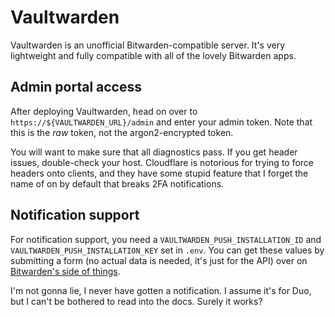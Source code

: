# Vaultwarden

Vaultwarden is an unofficial Bitwarden-compatible server. It's very lightweight and fully compatible with all of the lovely Bitwarden apps.

## Admin portal access

After deploying Vaultwarden, head on over to `https://${VAULTWARDEN_URL}/admin` and enter your admin token. Note that this is the _raw_ token, not the argon2-encrypted token.

You will want to make sure that all diagnostics pass. If you get header issues, double-check your host. Cloudflare is notorious for trying to force headers onto clients, and they have some stupid feature that I forget the name of on by default that breaks 2FA notifications.

## Notification support

For notification support, you need a `VAULTWARDEN_PUSH_INSTALLATION_ID` and `VAULTWARDEN_PUSH_INSTALLATION_KEY` set in `.env`. You can get these values by submitting a form (no actual data is needed, it's just for the API) over on [Bitwarden's side of things](https://bitwarden.com/host/).

I'm not gonna lie, I never have gotten a notification. I assume it's for Duo, but I can't be bothered to read into the docs. Surely it works?

